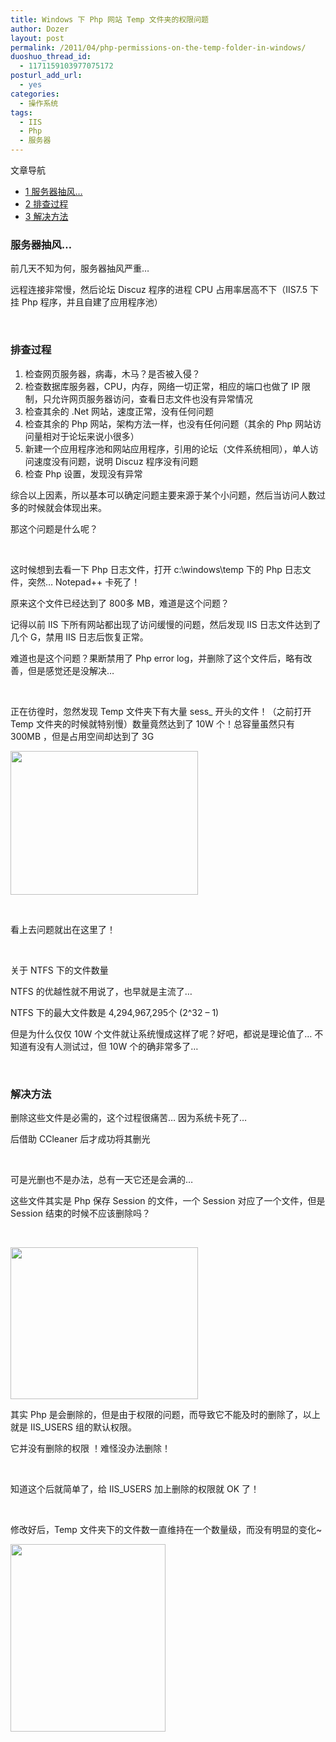 ```yaml
---
title: Windows 下 Php 网站 Temp 文件夹的权限问题
author: Dozer
layout: post
permalink: /2011/04/php-permissions-on-the-temp-folder-in-windows/
duoshuo_thread_id:
  - 1171159103977075172
posturl_add_url:
  - yes
categories:
  - 操作系统
tags:
  - IIS
  - Php
  - 服务器
---
```

<div id="toc_container" class="no_bullets">
  <p class="toc_title">
    文章导航
  </p>
  
  <ul class="toc_list">
    <li>
      <a href="#i"><span class="toc_number toc_depth_1">1</span> 服务器抽风…</a>
    </li>
    <li>
      <a href="#i-2"><span class="toc_number toc_depth_1">2</span> 排查过程</a>
    </li>
    <li>
      <a href="#i-3"><span class="toc_number toc_depth_1">3</span> 解决方法</a>
    </li>
  </ul>
</div>

### <span id="i">服务器抽风…</span>

前几天不知为何，服务器抽风严重…

远程连接非常慢，然后论坛 Discuz 程序的进程 CPU 占用率居高不下（IIS7.5 下挂 Php 程序，并且自建了应用程序池）

&nbsp;

### <span id="i-2">排查过程</span>

1.  检查网页服务器，病毒，木马？是否被入侵？
2.  检查数据库服务器，CPU，内存，网络一切正常，相应的端口也做了 IP 限制，只允许网页服务器访问，查看日志文件也没有异常情况
3.  检查其余的 .Net 网站，速度正常，没有任何问题
4.  检查其余的 Php 网站，架构方法一样，也没有任何问题（其余的 Php 网站访问量相对于论坛来说小很多）
5.  新建一个应用程序池和网站应用程序，引用的论坛（文件系统相同），单人访问速度没有问题，说明 Discuz 程序没有问题
6.  检查 Php 设置，发现没有异常

<!--more-->

综合以上因素，所以基本可以确定问题主要来源于某个小问题，然后当访问人数过多的时候就会体现出来。

那这个问题是什么呢？

&nbsp;

这时候想到去看一下 Php 日志文件，打开 c:\\windows\\temp 下的 Php 日志文件，突然… Notepad++ 卡死了！

原来这个文件已经达到了 800多 MB，难道是这个问题？

记得以前 IIS 下所有网站都出现了访问缓慢的问题，然后发现 IIS 日志文件达到了几个 G，禁用 IIS 日志后恢复正常。

难道也是这个问题？果断禁用了 Php error log，并删除了这个文件后，略有改善，但是感觉还是没解决…

&nbsp;

正在彷徨时，忽然发现 Temp 文件夹下有大量 sess_ 开头的文件！（之前打开 Temp 文件夹的时候就特别慢）数量竟然达到了 10W 个！总容量虽然只有 300MB ，但是占用空间却达到了 3G

[<img class="alignnone size-medium wp-image-289" title="sess" alt="" src="http://www.dozer.cc/wp-content/uploads/2011/04/sess-300x230.png" width="300" height="230" />][1]

&nbsp;

看上去问题就出在这里了！

&nbsp;

关于 NTFS 下的文件数量

NTFS 的优越性就不用说了，也早就是主流了…

NTFS 下的最大文件数是 4,294,967,295个 (2^32 &#8211; 1)

但是为什么仅仅 10W 个文件就让系统慢成这样了呢？好吧，都说是理论值了… 不知道有没有人测试过，但 10W 个的确非常多了…

&nbsp;

### <span id="i-3">解决方法</span>

删除这些文件是必需的，这个过程很痛苦… 因为系统卡死了…

后借助 CCleaner 后才成功将其删光

&nbsp;

可是光删也不是办法，总有一天它还是会满的…

这些文件其实是 Php 保存 Session 的文件，一个 Session 对应了一个文件，但是 Session 结束的时候不应该删除吗？

&nbsp;

[<img class="alignnone size-medium wp-image-288" title="authorate" alt="" src="http://www.dozer.cc/wp-content/uploads/2011/04/authorate-300x243.png" width="300" height="243" />][2]

其实 Php 是会删除的，但是由于权限的问题，而导致它不能及时的删除了，以上就是 IIS_USERS 组的默认权限。

它并没有删除的权限 ！难怪没办法删除！

&nbsp;

知道这个后就简单了，给 IIS_USERS 加上删除的权限就 OK 了！

&nbsp;

修改好后，Temp 文件夹下的文件数一直维持在一个数量级，而没有明显的变化~

[<img class="alignnone size-medium wp-image-290" title="temp" alt="" src="http://www.dozer.cc/wp-content/uploads/2011/04/temp-248x300.png" width="248" height="300" />][3]

 [1]: http://www.dozer.cc/wp-content/uploads/2011/04/sess.png
 [2]: http://www.dozer.cc/wp-content/uploads/2011/04/authorate.png
 [3]: http://www.dozer.cc/wp-content/uploads/2011/04/temp.png